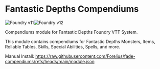 # Fantastic Depths Compendiums
![Foundry v11](https://img.shields.io/badge/foundry-v11-green)![Foundry v12](https://img.shields.io/badge/foundry-v12-green)

Compendiums module for Fantastic Depths Foundry VTT System.

This module contains compendiums for Fantastic Depths Monsters, Items, Rollable Tables, Skills, Special Abilities, Spells, and more.

Manual Install: https://raw.githubusercontent.com/Forelius/fade-compendiums/refs/heads/main/module.json
